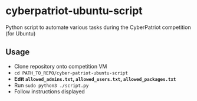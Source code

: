 # cyberpatriot-ubuntu-script
Python script to automate various tasks during the CyberPatriot competition (for Ubuntu)

## Usage
* Clone repository onto competition VM
* `cd PATH_TO_REPO/cyber-patriot-ubuntu-script`
* **Edit `allowed_admins.txt`, `allowed_users.txt`, `allowed_packages.txt`**
* Run `sudo python3 ./script.py`
* Follow instructions displayed
